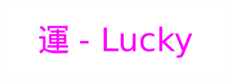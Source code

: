<div align="center">
   <a href="#--------">
      <img src="assets/lucky-banner.png" alt="Home Preview">
   </a>
</div>
